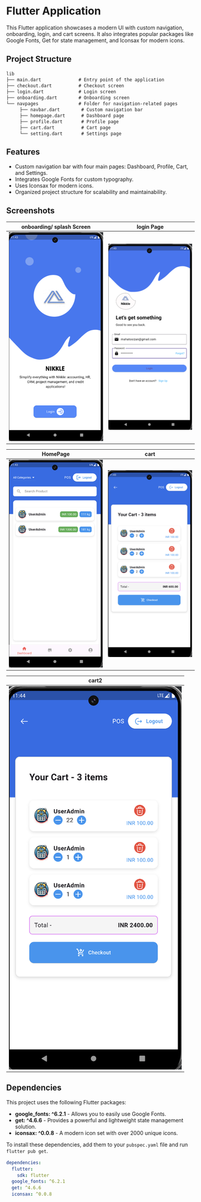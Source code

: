 # Flutter Application

This Flutter application showcases a modern UI with custom navigation, onboarding, login, and cart screens. It also integrates popular packages like Google Fonts, Get for state management, and Iconsax for modern icons.

## Project Structure

```plaintext
lib
├── main.dart              # Entry point of the application
├── checkout.dart          # Checkout screen
├── login.dart             # Login screen
├── onboarding.dart        # Onboarding screen
└── navpages               # Folder for navigation-related pages
     ├── navbar.dart        # Custom navigation bar
     ├── homepage.dart      # Dashboard page
     ├── profile.dart       # Profile page
     ├── cart.dart          # Cart page
     └── setting.dart       # Settings page

```

## Features

- Custom navigation bar with four main pages: Dashboard, Profile, Cart, and Settings.
- Integrates Google Fonts for custom typography.
- Uses Iconsax for modern icons.
- Organized project structure for scalability and maintainability.

## Screenshots

| onboarding/ splash Screen                        | login Page                              |
|--------------------------------------------------|-----------------------------------------|
| ![Onboarding](assets/screenshots/onboarding.png) | ![Login](assets/screenshots/loginn.png) |

| HomePage                                     | cart                                 |
|----------------------------------------------|--------------------------------------|
| ![Homepage](assets/screenshots/homepage.png) | ![Cart](assets/screenshots/cart.png) |

| cart2                                  |
|----------------------------------------|
| ![Cart2](assets/screenshots/cart2.png) |


## Dependencies

This project uses the following Flutter packages:

- **google_fonts: ^6.2.1** - Allows you to easily use Google Fonts.
- **get: ^4.6.6** - Provides a powerful and lightweight state management solution.
- **iconsax: ^0.0.8** - A modern icon set with over 2000 unique icons.

To install these dependencies, add them to your `pubspec.yaml` file and run `flutter pub get`.

```yaml
dependencies:
  flutter:
    sdk: flutter
  google_fonts: ^6.2.1
  get: ^4.6.6
  iconsax: ^0.0.8
